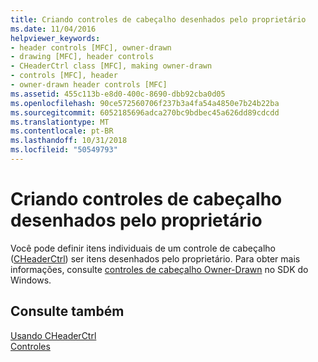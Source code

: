 ```yaml
---
title: Criando controles de cabeçalho desenhados pelo proprietário
ms.date: 11/04/2016
helpviewer_keywords:
- header controls [MFC], owner-drawn
- drawing [MFC], header controls
- CHeaderCtrl class [MFC], making owner-drawn
- controls [MFC], header
- owner-drawn header controls [MFC]
ms.assetid: 455c113b-e8d0-400c-8690-dbb92cba0d05
ms.openlocfilehash: 90ce572560706f237b3a4fa54a4850e7b24b22ba
ms.sourcegitcommit: 6052185696adca270bc9bdbec45a626dd89cdcdd
ms.translationtype: MT
ms.contentlocale: pt-BR
ms.lasthandoff: 10/31/2018
ms.locfileid: "50549793"
---
```

# <a name="making-owner-drawn-header-controls"></a>Criando controles de cabeçalho desenhados pelo proprietário

Você pode definir itens individuais de um controle de cabeçalho ([CHeaderCtrl](../mfc/reference/cheaderctrl-class.md)) ser itens desenhados pelo proprietário. Para obter mais informações, consulte [controles de cabeçalho Owner-Drawn](/windows/desktop/Controls/header-controls) no SDK do Windows.

## <a name="see-also"></a>Consulte também

[Usando CHeaderCtrl](../mfc/using-cheaderctrl.md)<br/>
[Controles](../mfc/controls-mfc.md)

